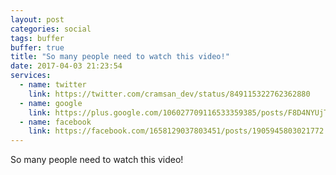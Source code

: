 ```yaml
---
layout: post
categories: social
tags: buffer
buffer: true
title: "So many people need to watch this video!"
date: 2017-04-03 21:23:54
services: 
  - name: twitter
    link: https://twitter.com/cramsan_dev/status/849115322762362880
  - name: google
    link: https://plus.google.com/106027709116533359385/posts/F8D4NYUjTea
  - name: facebook
    link: https://facebook.com/1658129037803451/posts/1905945803021772
---
```

So many people need to watch this video!
